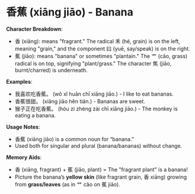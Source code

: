 # **香蕉 (xiāng jiāo) - Banana**

**Character Breakdown**:  
- 香 (xiāng): means "fragrant." The radical 禾 (hé, grain) is on the left, meaning "grain," and the component 曰 (yuē, say/speak) is on the right.  
- 蕉 (jiāo): means "banana" or sometimes "plantain." The 艹 (cǎo, grass) radical is on top, signifying "plant/grass." The character 焦 (jiāo, burnt/charred) is underneath.

**Examples**:  
- 我喜欢吃香蕉。 (wǒ xǐ huān chī xiāng jiāo.) - I like to eat bananas.  
- 香蕉很甜。 (xiāng jiāo hěn tián.) - Bananas are sweet.  
- 猴子正在吃香蕉。 (hóu zi zhèng zài chī xiāng jiāo.) - The monkey is eating a banana.

**Usage Notes**:  
- 香蕉 (xiāng jiāo) is a common noun for “banana.”  
- Used both for singular and plural (banana/bananas) without change.

**Memory Aids**:  
- 香 (xiāng, fragrant) + 蕉 (jiāo, plant) = The "fragrant plant" is a banana!  
- Picture the banana’s **yellow skin** (like fragrant grain, 香 xiāng) growing from **grass/leaves** (as in 艹 cǎo on 蕉 jiāo).
